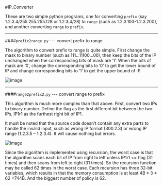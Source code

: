 #IP_Converter

These are two simple python programs, one for converting `prefix` (say 1.2.3.4/255.255.255.128 or 1.2.3.4/28) to `range` (such as 1.2.3.100-1.2.3.200), and another converting `range` to `prefix`.

---
####`prefix2range.py` --- convert prefix to range

The algorithm to convert prefix to range is quite simple. First change the mask to binary number (such as 111…11100...00), then keep the bits of the IP unchanged when the corresponding bits of mask are ‘1’. When the bits of mask are ‘0’, change the corresponding bits to ‘0’ to get the lower bound of IP and change corresponding bits to ‘1’ to get the upper bound of IP. 

![image](http://github.com/fooozhe/IP_Converter/screenshots/prefix2range.png)

---
####`range2prefix2.py` --- convert range to prefix

This algorithm is much more complex than that above. First, convert two IPs to binary number. Define the flag as the first different bit between the two IPs, IP1r1 as the furthest right bit of IP1.


It must be noted that the source code doesn’t contain any extra parts to handle the invalid input, such as wrong IP format (300.2.3) or wrong IP range (1.2.3.5 – 1.2.3.4). It will cause nothing but errors.

![image](http://github.com/fooozhe/IP_Converter/screenshots/range2prefix.png)Since the algorithm is implemented using recursion, the worst case is that the algorithm scans each bit of IP from right to left unless IP1r1 <= flag (31 times) and then scans from left to right (31 times). So the recursion function may be called 62 times in the worst case. Each recursion has three 32-bit variables, which results in that the memory consumption is at least 4B * 3 * 62 =744B. And the biggest number of policy is 62.